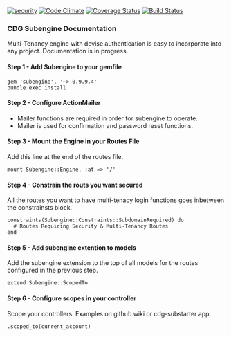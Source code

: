 [![security](https://hakiri.io/github/CoastDigitalGroup/cdg-subengine/master.svg)](https://hakiri.io/github/CoastDigitalGroup/cdg-subengine/master)
[![Code Climate](https://codeclimate.com/github/CoastDigitalGroup/cdg-subengine/badges/gpa.svg)](https://codeclimate.com/github/CoastDigitalGroup/cdg-subengine)
[![Coverage Status](https://coveralls.io/repos/CoastDigitalGroup/cdg-subengine/badge.svg?branch=master&service=github)](https://coveralls.io/github/CoastDigitalGroup/cdg-subengine?branch=master)
[![Build Status](https://travis-ci.org/CoastDigitalGroup/cdg-subengine.svg?branch=master)](https://travis-ci.org/CoastDigitalGroup/cdg-subengine)

### CDG Subengine Documentation

Multi-Tenancy engine with devise authentication is easy to incorporate into any project. Documentation is in progress.

#### Step 1 - Add Subengine to your gemfile
    gem 'subengine', '~> 0.9.9.4'
    bundle exec install

#### Step 2 - Configure ActionMailer
+ Mailer functions are required in order for subengine to operate.
+ Mailer is used for confirmation and password reset functions.

#### Step 3 - Mount the Engine in your Routes File
Add this line at the end of the routes file.  
  
    mount Subengine::Engine, :at => '/'

#### Step 4 - Constrain the routs you want secured
All the routes you want to have multi-tenacy login functions goes inbetween the constrainsts block.

    constraints(Subengine::Constraints::SubdomainRequired) do  
      # Routes Requiring Security & Multi-Tenancy Routes    
    end  
  
#### Step 5 - Add subengine extention to models
Add the subengine extension to the top of all models for the routes configured in the previous step.
  
    extend Subengine::ScopedTo

#### Step 6 - Configure scopes in your controller
Scope your controllers. Examples on github wiki or cdg-substarter app.

    .scoped_to(current_account)
  
  
  
